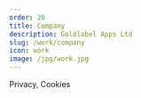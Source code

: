 ```yaml
---
order: 20
title: Company
description: Goldlabel Apps Ltd
slug: /work/company
icon: work
image: /jpg/work.jpg
---
```


Privacy, Cookies